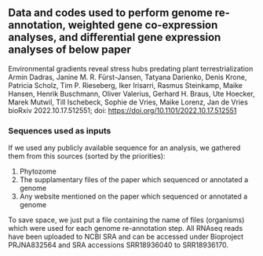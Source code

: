 ## Data and codes used to perform genome re-annotation, weighted gene co-expression analyses, and differential gene expression analyses of below paper

Environmental gradients reveal stress hubs predating plant terrestrialization
Armin Dadras, Janine M. R. Fürst-Jansen, Tatyana Darienko, Denis Krone, Patricia Scholz, Tim P. Rieseberg, Iker Irisarri, Rasmus Steinkamp, Maike Hansen, Henrik Buschmann, Oliver Valerius, Gerhard H. Braus, Ute Hoecker, Marek Mutwil, Till Ischebeck, Sophie de Vries, Maike Lorenz, Jan de Vries
bioRxiv 2022.10.17.512551; doi: https://doi.org/10.1101/2022.10.17.512551

### Sequences used as inputs
If we used any publicly available sequence for an analysis, we gathered them from this sources (sorted by the priorities):
1. Phytozome
2. The supplamentary files of the paper which sequenced or annotated a genome
3. Any website mentioned on the paper which sequenced or annotated a genome

To save space, we just put a file containing the name of files (organisms) which were used for each genome re-annotation step.
All RNAseq reads have been uploaded to NCBI SRA and can be accessed under Bioproject PRJNA832564 and SRA accessions SRR18936040 to SRR18936170.

